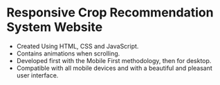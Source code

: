 # Responsive Crop Recommendation System Website 


- Created Using HTML, CSS and JavaScript.
- Contains animations when scrolling.
- Developed first with the Mobile First methodology, then for desktop.
- Compatible with all mobile devices and with a beautiful and pleasant user interface.

